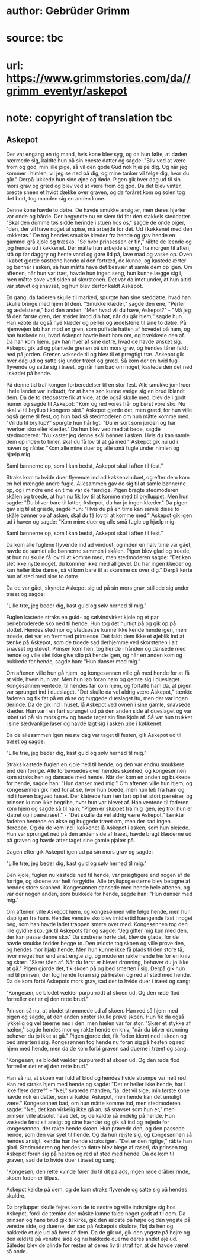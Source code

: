 # author: Gebrüder Grimm
# source: tbc
# url: https://www.grimmstories.com/da//grimm_eventyr/askepot
# note: copyright of translation tbc

## Askepot 

Der var engang en rig mand, hvis kone blev syg, og da hun følte, at
døden nærmede sig, kaldte hun på sin eneste datter og sagde: "Bliv ved
at være from og god, min lille pige, så vil den gode Gud nok hjælpe dig.
Og når jeg kommer i himlen, vil jeg se ned på dig, og mine tanker vil
følge dig, hvor du går." Derpå lukkede hun sine øjne og døde. Pigen gik
hver dag ud til sin mors grav og græd og blev ved at være from og god.
Da det blev vinter, bredte sneen et hvidt dække over graven, og da
foråret kom og solen tog det bort, tog manden sig en anden kone.

Denne kone havde to døtre. De havde smukke ansigter, men deres hjerter
var onde og hårde. Der begyndte nu en slem tid for den stakkels
steddatter. "Skal den dumme tøs sidde herinde i stuen hos os," sagde
de onde piger, "den, der vil have noget at spise, må arbejde for det.
Ud i køkkenet med den kokketøs." De tog hendes smukke klæder fra hende
og gav hende en gammel grå kjole og træsko. "Se hvor prinsessen er
fin," råbte de leende og jog hende ud i køkkenet. Der måtte hun arbejde
strengt fra morgen til aften, stå op før daggry og hente vand og gøre
ild på, lave mad og vaske op. Oven i købet gjorde søstrene hende al den
fortræd, de kunne, og kastede ærter og bønner i asken, så hun måtte have
det besvær at samle dem op igen. Om aftenen, når hun var træt, havde hun
ingen seng, hun kunne lægge sig i, men måtte sove ved siden af
skorstenen. Det var da intet under, at hun altid var støvet og snavset,
og hun blev derfor kaldt Askepot.

En gang, da faderen skulle til marked, spurgte han sine steddøtre, hvad
han skulle bringe med hjem til dem. "Smukke klæder," sagde den ene,
"Perler og ædelstene," bad den anden. "Men hvad vil du have,
Askepot?" - "Må jeg få den første gren, der støder imod din hat, når
du går hjem," sagde hun. Han købte da også nye klæder og perler og
ædelstene til sine to døtre. På hjemvejen løb han mod en gren, som
puffede hatten af hovedet på ham, og han huskede nu, hvad Askepot havde
bedt ham om, og brækkede den af. Da han kom hjem, gav han hver af sine
døtre, hvad de havde ønsket sig. Askepot gik ud og plantede grenen på
sin mors grav, og hendes tårer faldt ned på jorden. Grenen voksede til
og blev til et prægtigt træ. Askepot gik hver dag ud og satte sig under
træet og græd. Så kom der en hvid fugl flyvende og satte sig i træet, og
når hun bad om noget, kastede den det ned i skødet på hende.

På denne tid traf kongen forberedelser til en stor fest. Alle smukke
jomfruer i hele landet var indbudt, for at hans søn kunne vælge sig en
brud iblandt dem. Da de to stedsøstre fik at vide, at de også skulle
med, blev de i godt humør og sagde til Askepot: "Kom og red vores hår
og børst vore sko. Nu skal vi til bryllup i kongens slot." Askepot
gjorde det, men græd, for hun ville også gerne til fest, og hun bad så
stedmoderen om hun måtte komme med. "Vil du til bryllup?" spurgte hun
hånligt. "Du er sort som jorden og har hverken sko eller klæder." Da
hun blev ved med at bede, sagde stedmoderen: "Nu kaster jeg denne skål
bønner i asken. Hvis du kan samle dem op inden to timer, skal du få lov
til at gå med." Askepot gik nu ud i haven og råbte: "Kom alle mine
duer og alle små fugle under himlen og hjælp mig.

Saml bønnerne op, som I kan bedst,
Askepot skal i aften til fest."

Straks kom to hvide duer flyvende ind ad køkkenvinduet, og efter dem kom
en hel mængde andre fugle. Allesammen gav de sig til at samle bønnerne
op, og i mindre end en time var de færdige. Pigen bragte stedmoderen
skålen og troede, at hun nu fik lov til at komme med til brylluppet. Men
hun sagde: "Du bliver bare til latter, Askepot, du har jo ingen
klæder." Da pigen gav sig til at græde, sagde hun: "Hvis du på en time
kan samle disse to skåle bønner op af asken, skal du få lov til at komme
med." Askepot gik igen ud i haven og sagde: "Kom mine duer og alle små
fugle og hjælp mig.

Saml bønnerne op, som I kan bedst,
Askepot skal i aften til fest."

Da kom alle fuglene flyvende ind ad vinduet, og inden en halv time var
gået, havde de samlet alle bønnerne sammen i skålen. Pigen blev glad og
troede, at hun nu skulle få lov til at komme med, men stedmoderen sagde:
"Det kan slet ikke nytte noget, du kommer ikke med alligevel. Du har
ingen klæder og kan heller ikke danse, så vi kom bare til at skamme os
over dig." Derpå kørte hun af sted med sine to døtre.

Da de var gået, skyndte Askepot sig ud på sin mors grav, stillede sig
under træet og sagde:

"Lille træ, jeg beder dig,
kast guld og sølv herned til mig."

Fuglen kastede straks en guld- og sølvindvirket kjole og et par
perlebroderede sko ned til hende. Hun tog det hurtigt på og gik op på
slottet. Hendes stedmor og stedsøstre kunne ikke kende hende igen, men
troede, det var en fremmed prinsesse. Det faldt dem ikke et øjeblik ind
at tænke på Askepot, som de troede sad derhjemme ved skorstenen i alt
snavset og støvet. Prinsen kom hen, tog hende i hånden og dansede med
hende og ville slet ikke give slip på hende igen, og når en anden kom og
bukkede for hende, sagde han: "Hun danser med mig."

Om aftenen ville hun gå hjem, og kongesønnen ville gå med hende for at
få at vide, hvem hun var. Men hun løb foran ham og gemte sig i
dueslaget. Kongesønnen ventede, til hendes far kom hjem, og fortalte ham
da, at pigen var sprunget ind i dueslaget. "Det skulle da vel aldrig
være Askepot," tænkte faderen og fik fat på en økse og huggede
dueslaget itu, men der var ingen derinde. Da de gik ind i huset, lå
Askepot ved ovnen i sine gamle, snavsede klæder. Hun var i en fart
sprunget ud på den anden side af dueslaget og var løbet ud på sin mors
grav og havde taget sin fine kjole af. Så var hun trukket i sine
sædvanlige laser og havde lagt sig i asken ude i køkkenet.

Da de allesammen igen næste dag var taget til festen, gik Askepot ud til
træet og sagde:

"Lille træ, jeg beder dig,
kast guld og sølv herned til mig."

Straks kastede fuglen en kjole ned til hende, og den var endnu smukkere
end den forrige. Alle forbavsedes over hendes skønhed, og kongesønnen
kom straks hen og dansede med hende. Når der kom en anden og bukkede for
hende, sagde han: "Hun danser med mig." Om aftenen ville hun hjem, og
kongesønnen gik med for at se, hvor hun boede, men hun løb fra ham og
ind i haven bagved huset. Der klatrede hun i en fart op i et stort
pæretræ, og prinsen kunne ikke begribe, hvor hun var blevet af. Han
ventede til faderen kom hjem og sagde så til ham: "Pigen er sluppet fra
mig igen, jeg tror hun er klatret op i pæretræet." - "Det skulle da
vel aldrig være Askepot," tænkte faderen hentede en økse og huggede
træet om, men der sad ingen deroppe. Og da de kom ind i køkkenet lå
Askepot i asken, som hun plejede. Hun var sprunget ned på den anden side
af træet, havde bragt klæderne ud på graven og havde atter taget sine
gamle pjalter på.

Dagen efter gik Askepot igen ud på sin mors grav og sagde:

"Lille træ, jeg beder dig,
kast guld og sølv herned til mig."

Den kjole, fuglen nu kastede ned til hende, var prægtigere end nogen af
de forrige, og skoene var helt forgyldte. Alle bryllupsgæsterne blev
betagne af hendes store skønhed. Kongesønnen dansede med hende hele
aftenen, og var der nogen anden, som bukkede for hende, sagde han: "Hun
danser med mig."

Om aftenen ville Askepot hjem, og kongesønnen ville følge hende, men hun
slap igen fra ham. Hendes venstre sko blev imidlertid hængende fast i
noget beg, som han havde ladet trappen smøre over med. Kongesønnen tog
den lille gyldne sko, gik til Askepots far og sagde: "Jeg gifter mig
kun med den, der kan passe denne sko." Da søstrene hørte det, blev de
glade, for de havde smukke fødder begge to. Den ældste tog skoen og
ville prøve den, og hendes mor hjalp hende. Men hun kunne ikke få plads
til den store tå, hvor meget hun end anstrengte sig, og moderen rakte
hende herfor en kniv og skær: "Skær tåen af. Når du først er blevet
dronning, behøver du jo ikke at gå." Pigen gjorde det, fik skoen på og
bed smerten i sig. Derpå gik hun ind til prinsen, der tog hende foran
sig på hesten og red af sted med hende. Da de kom forbi Askepots mors
grav, sad der to hvide duer i træet og sang:

"Kongesøn, se blodet vælder
purpurrødt af skoen ud.
Og den røde flod fortæller
det er ej den rette brud."

Prinsen så nu, at blodet strømmede ud af skoen. Han red så hjem med
pigen og sagde, at den anden søster skulle prøve skoen. Hun fik da også
lykkelig og vel tæerne ned i den, men hælen var for stor. "Skær et
stykke af hælen," sagde hendes mor og rakte hende en kniv, "når du
bliver dronning behøver du jo ikke at gå." Pigen gjorde det, fik foden
klemt ned i skoen og bed smerten i sig. Kongesønnen tog hende nu foran
sig på hesten og red hjem med hende, men da de kom forbi graven sad
duerne i træet og sang:

"Kongesøn, se blodet vælder
purpurrødt af skoen ud.
Og den røde flod fortæller
det er ej den rette brud."

Han så nu, at skoen var fuld af blod og hendes hvide strømpe var helt
rød. Han red straks hjem med hende og sagde: "Det er heller ikke hende,
har I ikke flere døtre?" - "Nej," svarede manden, "ja, det vil sige,
min første kone havde nok en datter, som vi kalder Askepot, men hende
kan det umuligt være." Kongesønnen bad, om hun måtte komme ind, men
stedmoderen sagde: "Nej, det kan virkelig ikke gå an, så snavset som
hun er," men prinsen ville absolut have det, og de kaldte så endelig på
hende. Hun vaskede først sit ansigt og sine hænder og gik så ind og
nejede for kongesønnen, der rakte hende skoen. Hun prøvede den, og den
passede hende, som den var syet til hende. Og da hun rejste sig, og
kongesønnen så hendes ansigt, kendte han hende straks igen. "Det er den
rigtige," råbte han glad. Stedmoderen og hendes to døtre blev blege af
raseri, da prinsen tog Askepot foran sig på hesten og red af sted med
hende. Da de kom til graven, sad de to hvide duer i træet og sang:

"Kongesøn, den rette kvinde
fører du til dit palads,
ingen røde dråber rinde,
skoen foden er tilpas.

Askepot kaldte på dem, og de kom straks flyvende og satte sig på hendes
skuldre.

Da brylluppet skulle fejres kom de to søstre og ville indsmigre sig hos
Askepot, fordi de tænkte der måske kunne falde noget godt af til dem. Da
prinsen og hans brud gik til kirke, gik den ældste på højre og den
yngste på venstre side, og duerne, der sad på Askepots skuldre, fløj da
hen og hakkede et øje ud på hver af dem. Da de gik ud, gik den yngste på
højre og den ældste på venstre side og nu hakkede duerne deres andet øje
ud. Således blev de blinde for resten af deres liv til straf for, at de
havde været så onde.
